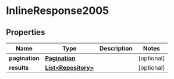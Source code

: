 

# InlineResponse2005

## Properties

Name | Type | Description | Notes
------------ | ------------- | ------------- | -------------
**pagination** | [**Pagination**](Pagination.md) |  |  [optional]
**results** | [**List&lt;Repository&gt;**](Repository.md) |  |  [optional]



